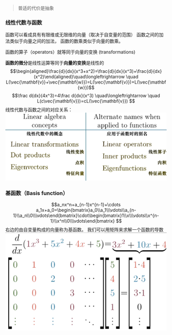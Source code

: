 >普适的代价是抽象
### 线性代数与函数
函数可以看成具有有限维或无限维的向量（取决于自变量的范围）
函数之间的加法类似于向量之间的加法，
函数的数乘类似于向量的数乘。

函数的算子（operators）就等同于向量的变换 (transformations)

**函数的微分**是线性运算等同于**向量的变换**是线性的
$$\begin{aligned}\frac{d}{dx}(x^3+x^2)=\frac{d}{dx}(x^3)+\frac{d}{dx}(x^2)\end{aligned}\quad\longleftrightarrow \quad L(\vec{\mathbf{v}}+\vec{\mathbf{w}})=L(\vec{\mathbf{v}})+L(\vec{\mathbf{w}})$$
$$\frac d{dx}(4x^3)=4\frac d{dx}(x^3) \quad\longleftrightarrow \quad L(c\vec{\mathbf{v}})=cL(\vec{\mathbf{v}}) $$
线性代数与函数之间的对应关系：
![700](public/img59.png)

### 基函数（Basis function）
$$a_nx^n+a_{n-1}x^{n-1}+\cdots a_1x+a_0=\begin{bmatrix}a_0\\a_1\\\vdots\\a_{n-1}\\a_n\\0\\\vdots\end{bmatrix}\cdot\begin{bmatrix}1\\x\\\vdots\\x^{n-1}\\x^n\\0\\\vdots\end{bmatrix} $$
右边的由自变量构成的向量称为基函数。
我们可以用矩阵来求解一个函数的导数
![600](public/img58.png)
